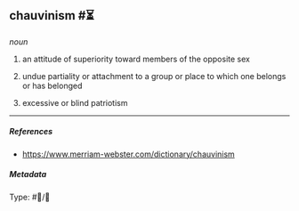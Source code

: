 
## chauvinism  #⏳ 

_noun_

1. an attitude of superiority toward members of the opposite sex

2. undue partiality or attachment to a group or place to which one belongs or has belonged

3. excessive or blind patriotism

___

##### References 

- https://www.merriam-webster.com/dictionary/chauvinism

##### Metadata

Type: #💬/💬 
